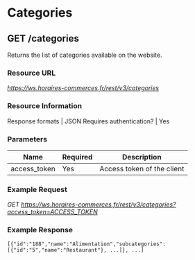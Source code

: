 # Categories

## GET /categories

Returns the list of categories available on the website.

### Resource URL
_https://ws.horaires-commerces.fr/rest/v3/categories_

### Resource Information
Response formats | JSON
Requires authentication? | Yes

### Parameters
| Name | Required | Description |
|---|---|---|
| access_token  | Yes | Access token of the client |

### Example Request
_GET https://ws.horaires-commerces.fr/rest/v3/categories?access_token=ACCESS_TOKEN_

### Example Response
```
[{"id":"188","name":"Alimentation","subcategories":[{"id":"5","name":"Restaurant"}, ...]}, ...]
```
